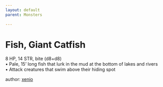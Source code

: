 ```yaml
---
layout: default
parent: Monsters 
   
--- 
```

# Fish, Giant Catfish
8 HP, 14 STR, bite (d8+d8)  
• Pale, 15’ long fish that lurk in the mud at the bottom of lakes and rivers  
• Attack creatures that swim above their hiding spot  





author: [xenio](https://xenioinabottle.blogspot.com/2021/02/classic-monsters-for-cairnito-part-1.html) 


